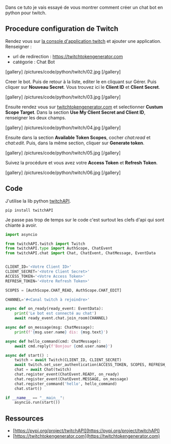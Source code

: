 
Dans ce tuto je vais essayé de vous montrer comment créer un chat bot en python pour twitch.

## Procedure configuration de Twitch

Rendez vous sur [la console d'application twitch](https://dev.twitch.tv/console) et ajouter une application. Renseigner :
- url de redirection : https://twitchtokengenerator.com
- catégorie : Chat Bot

[gallery]
/pictures/code/python/twitch/02.jpg
[/gallery]

Creer le bot. Puis de retour à la liste, editer le en cliquant sur Gérer. 
Puis cliquer sur **Nouveau Secret**. Vous trouvez ici le **Client ID** et **Client Secret**.

[gallery]
/pictures/code/python/twitch/03.jpg
[/gallery]

Ensuite rendez vous sur [twitchtokengenerator.com](https://twitchtokengenerator.com/) et selectionner 
**Custum Scope Target**. Dans la section **Use My Client Secret and Client ID**, renseigner les deux champs.

[gallery]
/pictures/code/python/twitch/04.jpg
[/gallery]

Ensuite dans la section **Available Token Scopes**, cocher *chat:read* et *chat:edit*.
Puis, dans la même section, cliquer sur **Generate token**.

[gallery]
/pictures/code/python/twitch/05.jpg
[/gallery]

Suivez la procédure et vous avez votre **Access Token** et **Refresh Token**.

[gallery]
/pictures/code/python/twitch/06.jpg
[/gallery]

## Code

J'utilise la lib python [twitchAPI](https://pypi.org/project/twitchAPI/). 

~~~shell
pip install twitchAPI
~~~

Je passe pas trop de temps sur le code c'est surtout les clefs d'api qui sont chiante à avoir. 

~~~python
import asyncio

from twitchAPI.twitch import Twitch
from twitchAPI.type import AuthScope, ChatEvent
from twitchAPI.chat import Chat, ChatEvent, ChatMessage, EventData


CLIENT_ID='<Votre Client ID>'
CLIENT_SECRET='<Votre Client Secret>'
ACCESS_TOKEN='<Votre Access Token>'
REFRESH_TOKEN='<Votre Refresh Token>'

SCOPES = [AuthScope.CHAT_READ, AuthScope.CHAT_EDIT]

CHANNEL='#<Canal twitch à rejoindre>'

async def on_ready(ready_event: EventData):
	print('Le bot est connecté au chat')
	await ready_event.chat.join_room(CHANNEL)

async def on_message(msg: ChatMessage):
	print(f'{msg.user.name} dis: {msg.text}')

async def hello_command(cmd: ChatMessage):
	await cmd.reply(f'Bonjour {cmd.user.name}')

async def start() : 
	twitch = await Twitch(CLIENT_ID, CLIENT_SECRET)
	await twitch.set_user_authentication(ACCESS_TOKEN, SCOPES, REFRESH_TOKEN)
	chat = await Chat(twitch)
	chat.register_event(ChatEvent.READY, on_ready)
	chat.register_event(ChatEvent.MESSAGE, on_message)
	chat.register_command('hello', hello_command)
	chat.start()

if __name__ == "__main__":
	asyncio.run(start())
~~~

## Ressources

- [https://pypi.org/project/twitchAPI](https://pypi.org/project/twitchAPI)
- [https://twitchtokengenerator.com](https://twitchtokengenerator.com)



